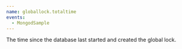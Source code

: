 ```yaml
---
name: globallock.totaltime
events:
  - MongodSample
---
```


The time since the database last started and created the global lock.